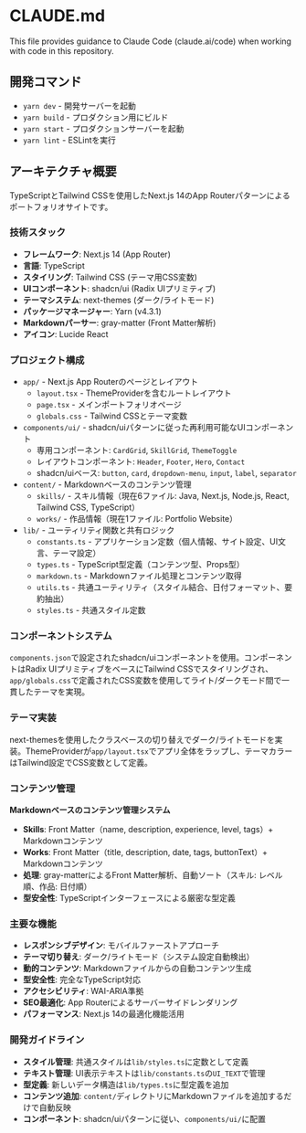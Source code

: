 # CLAUDE.md

This file provides guidance to Claude Code (claude.ai/code) when working with code in this repository.

## 開発コマンド

- `yarn dev` - 開発サーバーを起動
- `yarn build` - プロダクション用にビルド
- `yarn start` - プロダクションサーバーを起動
- `yarn lint` - ESLintを実行

## アーキテクチャ概要

TypeScriptとTailwind CSSを使用したNext.js 14のApp Routerパターンによるポートフォリオサイトです。

### 技術スタック

- **フレームワーク**: Next.js 14 (App Router)
- **言語**: TypeScript
- **スタイリング**: Tailwind CSS (テーマ用CSS変数)
- **UIコンポーネント**: shadcn/ui (Radix UIプリミティブ)
- **テーマシステム**: next-themes (ダーク/ライトモード)
- **パッケージマネージャー**: Yarn (v4.3.1)
- **Markdownパーサー**: gray-matter (Front Matter解析)
- **アイコン**: Lucide React

### プロジェクト構成

- `app/` - Next.js App Routerのページとレイアウト
  - `layout.tsx` - ThemeProviderを含むルートレイアウト
  - `page.tsx` - メインポートフォリオページ
  - `globals.css` - Tailwind CSSとテーマ変数
- `components/ui/` - shadcn/uiパターンに従った再利用可能なUIコンポーネント
  - 専用コンポーネント: `CardGrid`, `SkillGrid`, `ThemeToggle`
  - レイアウトコンポーネント: `Header`, `Footer`, `Hero`, `Contact`
  - shadcn/uiベース: `button`, `card`, `dropdown-menu`, `input`, `label`, `separator`
- `content/` - Markdownベースのコンテンツ管理
  - `skills/` - スキル情報（現在6ファイル: Java, Next.js, Node.js, React, Tailwind CSS, TypeScript）
  - `works/` - 作品情報（現在1ファイル: Portfolio Website）
- `lib/` - ユーティリティ関数と共有ロジック
  - `constants.ts` - アプリケーション定数（個人情報、サイト設定、UI文言、テーマ設定）
  - `types.ts` - TypeScript型定義（コンテンツ型、Props型）
  - `markdown.ts` - Markdownファイル処理とコンテンツ取得
  - `utils.ts` - 共通ユーティリティ（スタイル結合、日付フォーマット、要約抽出）
  - `styles.ts` - 共通スタイル定数

### コンポーネントシステム

`components.json`で設定されたshadcn/uiコンポーネントを使用。コンポーネントはRadix UIプリミティブをベースにTailwind CSSでスタイリングされ、`app/globals.css`で定義されたCSS変数を使用してライト/ダークモード間で一貫したテーマを実現。

### テーマ実装

next-themesを使用したクラスベースの切り替えでダーク/ライトモードを実装。ThemeProviderが`app/layout.tsx`でアプリ全体をラップし、テーマカラーはTailwind設定でCSS変数として定義。

### コンテンツ管理

**Markdownベースのコンテンツ管理システム**
- **Skills**: Front Matter（name, description, experience, level, tags）+ Markdownコンテンツ
- **Works**: Front Matter（title, description, date, tags, buttonText）+ Markdownコンテンツ
- **処理**: gray-matterによるFront Matter解析、自動ソート（スキル: レベル順、作品: 日付順）
- **型安全性**: TypeScriptインターフェースによる厳密な型定義

### 主要な機能

- **レスポンシブデザイン**: モバイルファーストアプローチ
- **テーマ切り替え**: ダーク/ライトモード（システム設定自動検出）
- **動的コンテンツ**: Markdownファイルからの自動コンテンツ生成
- **型安全性**: 完全なTypeScript対応
- **アクセシビリティ**: WAI-ARIA準拠
- **SEO最適化**: App Routerによるサーバーサイドレンダリング
- **パフォーマンス**: Next.js 14の最適化機能活用

### 開発ガイドライン

- **スタイル管理**: 共通スタイルは`lib/styles.ts`に定数として定義
- **テキスト管理**: UI表示テキストは`lib/constants.ts`の`UI_TEXT`で管理
- **型定義**: 新しいデータ構造は`lib/types.ts`に型定義を追加
- **コンテンツ追加**: `content/`ディレクトリにMarkdownファイルを追加するだけで自動反映
- **コンポーネント**: shadcn/uiパターンに従い、`components/ui/`に配置

